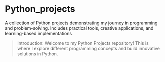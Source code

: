# Python_projects
A collection of Python projects demonstrating my journey in programming and problem-solving. Includes practical tools, creative applications, and learning-based implementations


>Introduction:
Welcome to my Python Projects repository! This is where I explore different programming concepts and build innovative solutions in Python.

